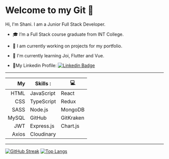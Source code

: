 # Welcome to my Git :wave:


Hi, I'm Shani. I am a Junior Full Stack Developer.

- :mortar_board: I’m a Full Stack course graduate from INT College.

- :seedling: I am currently working on projects for my portfolio.

- :book: I'm currently learning Joi, Flutter and Vue. 

- :link:My Linkedin Profile: [![Linkedin Badge](https://img.shields.io/badge/Linkedin-blue?style=flat&logo=Linkedin&logoColor=white)](https://www.linkedin.com/in/shani-rom-0a8b3a242/)



***



|   My    |  Skills :    |    :computer:      |
|--------:|--------------|--------------|
|HTML     | JavaScript   | React        |
|CSS      | TypeScript   | Redux        |
|SASS     | Node.js      | MongoDB      |
|MySQL    | GitHub       | GitKraken    |
|JWT      | Express.js   | Chart.js     |
|Axios    | Cloudinary   |      


---


[![GitHub Streak](http://github-readme-streak-stats.herokuapp.com?user=ShaniRom)](https://git.io/streak-stats)
[![Top Langs](https://github-readme-stats.vercel.app/api/top-langs/?username=ShaniRom&layout=compact&theme=vision-friendly-light)](https://github.com/anuraghazra/github-readme-stats)